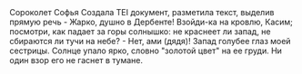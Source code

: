 <TEI> 
<teiHeader> 
<fileDesc> 
<titleStmt> 
<title>Задание 1</title> 
</titleStmt> 
<respStmt> 
<persName>Сороколет Софья</persName> 
<resp>Создала TEI документ, разметила текст, выделив прямую речь</resp> 
</respStmt> 
</fileDesc> 
</teiHeader> 
<text> 
<speech> 
<said type="direct" aloud="true"> - Жарко, душно в Дербенте! Взойди-ка на кровлю, Касим; посмотри, как падает за горы солнышко: не краснеет ли запад, не сбираются ли тучи на небе?</said> 
</speech> 
</text> 
<text> 
<speech> 
<said type="direct" aloud="true"> - Нет, ами (дядя)! Запад голубее глаз моей сестрицы. Солнце упало ярко, словно "золотой цвет" на ее груди. Ни один взор его не гаснет в тумане.</said> 
</speech> 
</text> 
<TEI> 
